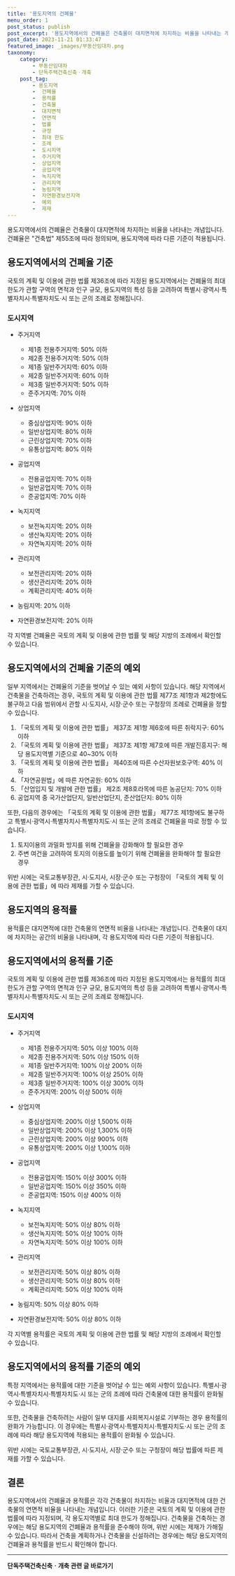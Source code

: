 ```yaml
---
title: '용도지역의 건폐율'
menu_order: 1
post_status: publish
post_excerpt: '용도지역에서의 건폐율은 건축물이 대지면적에 차지하는 비율을 나타내는 개념입니다. 건폐율은  건축법  제55조에 따라 정의되며, 용도지역에 따라 다른 기준이 적용됩니다.'
post_date: 2023-11-21 01:33:47
featured_image: _images/부동산임대차.png
taxonomy:
    category:
        - 부동산임대차
        - 단독주택건축신축ㆍ개축
    post_tag:
        - 용도지역
        -  건폐율
        -  용적률
        -  건축물
        -  대지면적
        -  연면적
        -  법률
        -  규정
        -  최대 한도
        -  조례
        -  도시지역
        -  주거지역
        -  상업지역
        -  공업지역
        -  녹지지역
        -  관리지역
        -  농림지역
        -  자연환경보전지역
        -  예외
        -  제재
---
```



용도지역에서의 건폐율은 건축물이 대지면적에 차지하는 비율을 나타내는 개념입니다. 건폐율은 "건축법" 제55조에 따라 정의되며, 용도지역에 따라 다른 기준이 적용됩니다.

## 용도지역에서의 건폐율 기준

국토의 계획 및 이용에 관한 법률 제36조에 따라 지정된 용도지역에서는 건폐율의 최대 한도가 관할 구역의 면적과 인구 규모, 용도지역의 특성 등을 고려하여 특별시·광역시·특별자치시·특별자치도·시 또는 군의 조례로 정해집니다.

### 도시지역

- 주거지역
  - 제1종 전용주거지역: 50% 이하
  - 제2종 전용주거지역: 50% 이하
  - 제1종 일반주거지역: 60% 이하
  - 제2종 일반주거지역: 60% 이하
  - 제3종 일반주거지역: 50% 이하
  - 준주거지역: 70% 이하

- 상업지역
  - 중심상업지역: 90% 이하
  - 일반상업지역: 80% 이하
  - 근린상업지역: 70% 이하
  - 유통상업지역: 80% 이하

- 공업지역
  - 전용공업지역: 70% 이하
  - 일반공업지역: 70% 이하
  - 준공업지역: 70% 이하

- 녹지지역
  - 보전녹지지역: 20% 이하
  - 생산녹지지역: 20% 이하
  - 자연녹지지역: 20% 이하

- 관리지역
  - 보전관리지역: 20% 이하
  - 생산관리지역: 20% 이하
  - 계획관리지역: 40% 이하

- 농림지역: 20% 이하

- 자연환경보전지역: 20% 이하

각 지역별 건폐율은 국토의 계획 및 이용에 관한 법률 및 해당 지방의 조례에서 확인할 수 있습니다.

## 용도지역에서의 건폐율 기준의 예외

일부 지역에서는 건폐율의 기준을 벗어날 수 있는 예외 사항이 있습니다. 해당 지역에서 건축물을 건축하려는 경우, 국토의 계획 및 이용에 관한 법률 제77조 제1항과 제2항에도 불구하고 다음 범위에서 관할 시·도지사, 시장·군수 또는 구청장의 조례로 건폐율을 정할 수 있습니다.

1. 「국토의 계획 및 이용에 관한 법률」 제37조 제1항 제6호에 따른 취락지구: 60% 이하
2. 「국토의 계획 및 이용에 관한 법률」 제37조 제1항 제7호에 따른 개발진흥지구: 해당 용도지역별 기준으로 40~30% 이하
3. 「국토의 계획 및 이용에 관한 법률」 제40조에 따른 수산자원보호구역: 40% 이하
4. 「자연공원법」에 따른 자연공원: 60% 이하
5. 「산업입지 및 개발에 관한 법률」 제2조 제8호라목에 따른 농공단지: 70% 이하
6. 공업지역 중 국가산업단지, 일반산업단지, 준산업단지: 80% 이하

또한, 다음의 경우에는 「국토의 계획 및 이용에 관한 법률」 제77조 제1항에도 불구하고 특별시·광역시·특별자치시·특별자치도·시 또는 군의 조례로 건폐율을 따로 정할 수 있습니다.

1. 토지이용의 과밀화 방지를 위해 건폐율을 강화해야 할 필요한 경우
2. 주변 여건을 고려하여 토지의 이용도를 높이기 위해 건폐율을 완화해야 할 필요한 경우

위반 시에는 국토교통부장관, 시·도지사, 시장·군수 또는 구청장이 「국토의 계획 및 이용에 관한 법률」에 따라 제재를 가할 수 있습니다.

## 용도지역의 용적률

용적률은 대지면적에 대한 건축물의 연면적 비율을 나타내는 개념입니다. 건축물이 대지에 차지하는 공간의 비율을 나타내며, 각 용도지역에 따라 다른 기준이 적용됩니다.

## 용도지역에서의 용적률 기준

국토의 계획 및 이용에 관한 법률 제36조에 따라 지정된 용도지역에서는 용적률의 최대 한도가 관할 구역의 면적과 인구 규모, 용도지역의 특성 등을 고려하여 특별시·광역시·특별자치시·특별자치도·시 또는 군의 조례로 정해집니다.

### 도시지역

- 주거지역
  - 제1종 전용주거지역: 50% 이상 100% 이하
  - 제2종 전용주거지역: 50% 이상 150% 이하
  - 제1종 일반주거지역: 100% 이상 200% 이하
  - 제2종 일반주거지역: 100% 이상 250% 이하
  - 제3종 일반주거지역: 100% 이상 300% 이하
  - 준주거지역: 200% 이상 500% 이하

- 상업지역
  - 중심상업지역: 200% 이상 1,500% 이하
  - 일반상업지역: 200% 이상 1,300% 이하
  - 근린상업지역: 200% 이상 900% 이하
  - 유통상업지역: 200% 이상 1,100% 이하

- 공업지역
  - 전용공업지역: 150% 이상 300% 이하
  - 일반공업지역: 150% 이상 350% 이하
  - 준공업지역: 150% 이상 400% 이하

- 녹지지역
  - 보전녹지지역: 50% 이상 80% 이하
  - 생산녹지지역: 50% 이상 100% 이하
  - 자연녹지지역: 50% 이상 100% 이하

- 관리지역
  - 보전관리지역: 50% 이상 80% 이하
  - 생산관리지역: 50% 이상 80% 이하
  - 계획관리지역: 50% 이상 100% 이하

- 농림지역: 50% 이상 80% 이하

- 자연환경보전지역: 50% 이상 80% 이하

각 지역별 용적률은 국토의 계획 및 이용에 관한 법률 및 해당 지방의 조례에서 확인할 수 있습니다.

## 용도지역에서의 용적률 기준의 예외

특정 지역에서는 용적률에 대한 기준을 벗어날 수 있는 예외 사항이 있습니다. 특별시·광역시·특별자치시·특별자치도·시 또는 군의 조례에 따라 건축물에 대한 용적률이 완화될 수 있습니다.

또한, 건축물을 건축하려는 사람이 일부 대지를 사회복지시설로 기부하는 경우 용적률의 완화가 가능합니다. 이 경우에는 특별시·광역시·특별자치시·특별자치도·시 또는 군의 조례에 따라 해당 용도지역에 적용되는 용적률이 완화될 수 있습니다.

위반 시에는 국토교통부장관, 시·도지사, 시장·군수 또는 구청장이 해당 법률에 따른 제재를 가할 수 있습니다.

## 결론

용도지역에서의 건폐율과 용적률은 각각 건축물이 차지하는 비율과 대지면적에 대한 건축물의 연면적 비율을 나타내는 개념입니다. 이러한 기준은 국토의 계획 및 이용에 관한 법률에 따라 지정되며, 각 용도지역별로 최대 한도가 정해집니다. 건축물을 건축하는 경우에는 해당 용도지역의 건폐율과 용적률을 준수해야 하며, 위반 시에는 제재가 가해질 수 있습니다. 따라서 건축을 계획하거나 건축물을 신설하려는 경우에는 해당 용도지역의 건폐율과 용적률을 반드시 확인해야 합니다.
<!-- wp:separator -->
<hr class="wp-block-separator has-alpha-channel-opacity"/>
<!-- /wp:separator -->

<!-- wp:group {"backgroundColor":"base","layout":{"type":"constrained"}} -->
<div class="wp-block-group has-base-background-color has-background"><!-- wp:paragraph {"align":"center","fontSize":"medium"} -->
<p class="has-text-align-center has-large-font-size"><strong>단독주택건축신축ㆍ개축 관련 글 바로가기</strong></p>
<!-- /wp:paragraph -->


<!-- wp:latest-posts
{"categories":[{"id":22762,"count":19,"description":"","link":"https://uknowlaw.com/category/%eb%8b%a8%eb%8f%85%ec%a3%bc%ed%83%9d%ea%b1%b4%ec%b6%95%ec%8b%a0%ec%b6%95%e3%86%8d%ea%b0%9c%ec%b6%95/","name":"단독주택건축신축ㆍ개축","slug":"단독주택건축신축ㆍ개축","taxonomy":"category","parent":0,"meta":[],"_links":{"self":[{"href":"https://uknowlaw.com/wp-json/wp/v2/categories/22762"}],"collection":[{"href":"https://uknowlaw.com/wp-json/wp/v2/categories"}],"about":[{"href":"https://uknowlaw.com/wp-json/wp/v2/taxonomies/category"}],"wp:post_type":[{"href":"https://uknowlaw.com/wp-json/wp/v2/posts?categories=22762"}],"curies":[{"name":"wp","href":"https://api.w.org/{rel}","templated":true}]}}],"postsToShow":100,"excerptLength":28,"postLayout":"grid","columns":2,"featuredImageAlign":"left","featuredImageSizeSlug":"large","fontSize":"small"} /--></div>
<!-- /wp:group -->